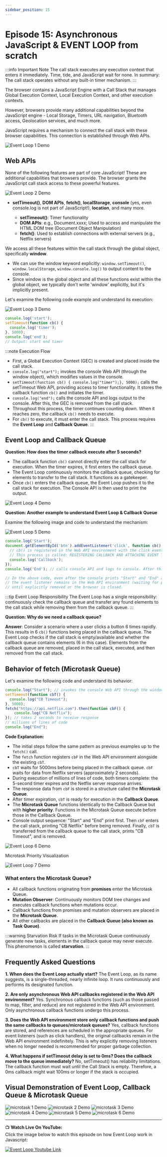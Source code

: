 ```yaml
---
sidebar_position: 15
---
```



# Episode 15: Asynchronous JavaScript & EVENT LOOP from scratch

:::info Important Note
The call stack executes any execution context that enters it immediately. Time, tide, and JavaScript wait for none. In summary: The call stack operates without any built-in timer mechanism.
:::

The browser contains a JavaScript Engine with a Call Stack that manages Global Execution Context, Local Execution Context, and other execution contexts.

However, browsers provide many additional capabilities beyond the JavaScript engine - Local Storage, Timers, URL navigation, Bluetooth access, Geolocation services, and much more.

JavaScript requires a mechanism to connect the call stack with these browser capabilities. This connection is established through Web APIs.

![Event Loop 1 Demo](../../static/img/callStack_browser.jpg)

## Web APIs

None of the following features are part of core JavaScript! These are additional capabilities that browsers provide. The browser grants the JavaScript call stack access to these powerful features.

![Event Loop 2 Demo](../../static/img/webapis.jpg)

- **setTimeout()**, **DOM APIs**, **fetch()**, **localStorage**, **console** (yes, even console.log is not part of JavaScript!), **location**, and many more.

  - **setTimeout()**: Timer functionality
  - **DOM APIs**: e.g., Document.xxxx; Used to access and manipulate the HTML DOM tree (Document Object Manipulation)
  - **fetch()**: Used to establish connections with external servers (e.g., Netflix servers)

We access all these features within the call stack through the global object, specifically **window**.

- We can use the window keyword explicitly: `window.setTimeout()`, `window.localStorage`, `window.console.log()` to output content to the console.
- Since window is the global object and all these functions exist within the global object, we typically don't write 'window' explicitly, but it's implicitly present.

Let's examine the following code example and understand its execution:

![Event Loop 3 Demo](../../static/img/codeExec.jpg)

```javascript
console.log('start');
setTimeout(function cb() {
  console.log('timer');
}, 5000);
console.log('end');
// Output: start end timer
```

:::note Execution Flow
- First, a Global Execution Context (GEC) is created and placed inside the call stack.
- `console.log("start");` invokes the console Web API (through the window object), which modifies values in the console.
- `setTimeout(function cb() { console.log("timer");}, 5000);` calls the setTimeout Web API, providing access to timer functionality. It stores the callback function `cb()` and initiates the timer.
- `console.log("end");` calls the console API and logs output to the console. After this, the GEC is removed from the call stack.
- Throughout this process, the timer continues counting down. When it reaches zero, the callback `cb()` needs to execute.
- For `cb()` to execute, it must enter the call stack. This process requires the **Event Loop** and **Callback Queue**.
:::

## Event Loop and Callback Queue

**Question: How does the timer callback execute after 5 seconds?**

- The callback function `cb()` cannot directly enter the call stack for execution. When the timer expires, it first enters the callback queue.
- The Event Loop continuously monitors the callback queue, checking for elements to transfer to the call stack. It functions as a gatekeeper.
- Once `cb()` enters the callback queue, the Event Loop pushes it to the call stack for execution. The Console API is then used to print the output.

![Event Loop 4 Demo](../../static/img/eventloop.jpg)

**Question: Another example to understand Event Loop & Callback Queue**

Examine the following image and code to understand the mechanism:

![Event Loop 5 Demo](../../static/img/queue.jpg)

```javascript
console.log('Start');
document.getElementById('btn').addEventListener('click', function cb() {
  // cb() is registered in the Web API environment with the click event attached to it
  // This process is called: REGISTERING CALLBACK AND ATTACHING EVENT TO IT
  console.log('Callback');
});
console.log('End'); // calls console API and logs to console. After this, GEC is removed from call stack.

// In the above code, even after the console prints "Start" and "End" and the GEC is removed,
// the event listener remains in the Web API environment (waiting for potential user clicks)
// until explicitly removed or the browser is closed.
```

:::tip Event Loop Responsibility
The Event Loop has a single responsibility: continuously check the callback queue and transfer any found elements to the call stack while removing them from the callback queue.
:::

**Question: Why do we need a callback queue?**

**Answer**: Consider a scenario where a user clicks a button 6 times rapidly. This results in 6 `cb()` functions being placed in the callback queue. The Event Loop checks if the call stack is empty/available and whether the callback queue contains elements (6 in this case). Elements from the callback queue are removed, placed in the call stack, executed, and then removed from the call stack.

## Behavior of fetch (Microtask Queue)

Let's examine the following code and understand its behavior:

```javascript
console.log("Start"); // invokes the console Web API through the window object
setTimeout(function cbT() {
  console.log("CB Timeout");
}, 5000);
fetch("https://api.netflix.com").then(function cbF() {
    console.log("CB Netflix");
}); // takes 2 seconds to receive response
// millions of lines of code
console.log("End");
```

**Code Explanation:**
- The initial steps follow the same pattern as previous examples up to the `fetch()` call.
- The `fetch` function registers `cbF` in the Web API environment alongside the existing `cbT`.
- `cbT` waits for 5000ms before being placed in the callback queue. `cbF` waits for data from Netflix servers (approximately 2 seconds).
- During execution of millions of lines of code, both timers complete: the 5-second timer expires and the Netflix server response arrives.
- The response data from `cbF` is stored in a structure called the **Microtask Queue**.
- After timer expiration, `cbT` is ready for execution in the **Callback Queue**.
- The **Microtask Queue** functions identically to the Callback Queue but with **higher priority**. Functions in the Microtask Queue execute before those in the Callback Queue.
- Console output sequence: "Start" and "End" print first. Then `cbF` enters the call stack, printing "CB Netflix" before being removed. Finally, `cbT` is transferred from the callback queue to the call stack, prints "CB Timeout", and is removed.

![Event Loop 6 Demo](../../static/img/microtask_queue.jpg)

Microtask Priority Visualization

![Event Loop 7 Demo](../../static/img/priority.gif)

### What enters the Microtask Queue?

- All callback functions originating from **promises** enter the Microtask Queue.
- **Mutation Observer**: Continuously monitors DOM tree changes and executes callback functions when mutations occur.
- Callback functions from promises and mutation observers are placed in the **Microtask Queue**.
- All other callbacks are placed in the **Callback Queue (also known as Task Queue)**.

:::warning Starvation Risk
If tasks in the Microtask Queue continuously generate new tasks, elements in the callback queue may never execute. This phenomenon is called **starvation**.
:::

## Frequently Asked Questions

**1. When does the Event Loop actually start?**
The Event Loop, as its name suggests, is a single-threaded, nearly infinite loop. It runs continuously and performs its designated function.

**2. Are only asynchronous Web API callbacks registered in the Web API environment?**
Yes. Synchronous callback functions (such as those passed to map, filter, and reduce) are not registered in the Web API environment. Only asynchronous callback functions undergo this process.

**3. Does the Web API environment store only callback functions and push the same callbacks to queues/microtask queues?**
Yes, callback functions are stored, and references are scheduled in the appropriate queues. For event listeners (such as click handlers), the original callbacks remain in the Web API environment indefinitely. This is why explicitly removing listeners when no longer needed is recommended for proper garbage collection.

**4. What happens if setTimeout delay is set to 0ms? Does the callback move to the queue immediately?**
No, setTimeout() has reliability limitations. The callback function must wait until the Call Stack is empty. Therefore, a 0ms callback might wait 100ms or longer if the stack is occupied.

## Visual Demonstration of Event Loop, Callback Queue & Microtask Queue

![microtask 1 Demo](../../static/img/observation1.gif)
![microtask 2 Demo](../../static/img/observation2.gif)
![microtask 3 Demo](../../static/img/observation3.gif)
![microtask 4 Demo](../../static/img/observation4.gif)
![microtask 5 Demo](../../static/img/observation5.gif)
![microtask 6 Demo](../../static/img/observation6.gif)

---

📺 **Watch Live On YouTube:**  
Click the image below to watch this episode on how Event Loop work in Javascript:

[![Event Loop Youtube Link](https://img.youtube.com/vi/8zKuNo4ay8E/0.jpg)](https://www.youtube.com/watch?v=8zKuNo4ay8E&ab_channel=AkshaySaini)

